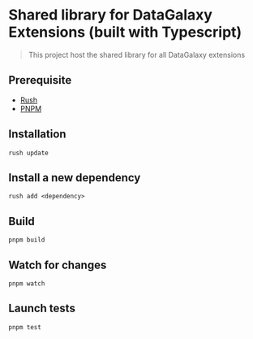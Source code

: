 # Shared library for DataGalaxy Extensions (built with Typescript)

> This project host the shared library for all DataGalaxy extensions

## Prerequisite

-   [Rush](https://rushjs.io/)
-   [PNPM](https://pnpm.io/)

## Installation

```
rush update
```

## Install a new dependency

```
rush add <dependency>
```

## Build

```
pnpm build
```

## Watch for changes

```
pnpm watch
```

## Launch tests

```
pnpm test
```
